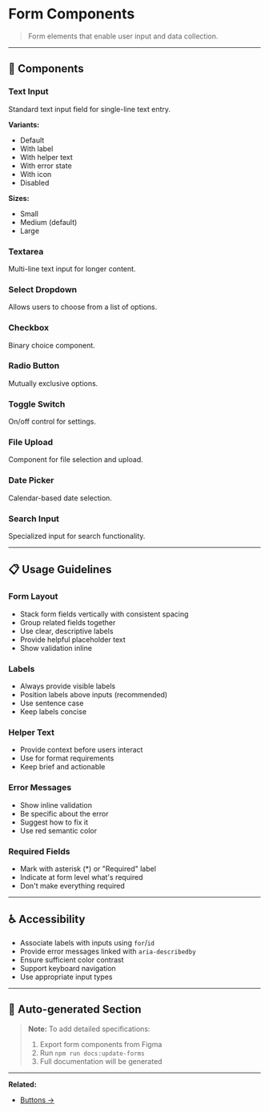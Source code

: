 # Form Components

> Form elements that enable user input and data collection.

---

## 📝 Components

### Text Input
Standard text input field for single-line text entry.

**Variants:**
- Default
- With label
- With helper text
- With error state
- With icon
- Disabled

**Sizes:**
- Small
- Medium (default)
- Large

### Textarea
Multi-line text input for longer content.

### Select Dropdown
Allows users to choose from a list of options.

### Checkbox
Binary choice component.

### Radio Button
Mutually exclusive options.

### Toggle Switch
On/off control for settings.

### File Upload
Component for file selection and upload.

### Date Picker
Calendar-based date selection.

### Search Input
Specialized input for search functionality.

---

## 📋 Usage Guidelines

### Form Layout
- Stack form fields vertically with consistent spacing
- Group related fields together
- Use clear, descriptive labels
- Provide helpful placeholder text
- Show validation inline

### Labels
- Always provide visible labels
- Position labels above inputs (recommended)
- Use sentence case
- Keep labels concise

### Helper Text
- Provide context before users interact
- Use for format requirements
- Keep brief and actionable

### Error Messages
- Show inline validation
- Be specific about the error
- Suggest how to fix it
- Use red semantic color

### Required Fields
- Mark with asterisk (*) or "Required" label
- Indicate at form level what's required
- Don't make everything required

---

## ♿ Accessibility

- Associate labels with inputs using `for`/`id`
- Provide error messages linked with `aria-describedby`
- Ensure sufficient color contrast
- Support keyboard navigation
- Use appropriate input types

---

## 🔄 Auto-generated Section

> **Note:** To add detailed specifications:
> 1. Export form components from Figma
> 2. Run `npm run docs:update-forms`
> 3. Full documentation will be generated

---

**Related:**
- [Buttons →](./buttons.md)
